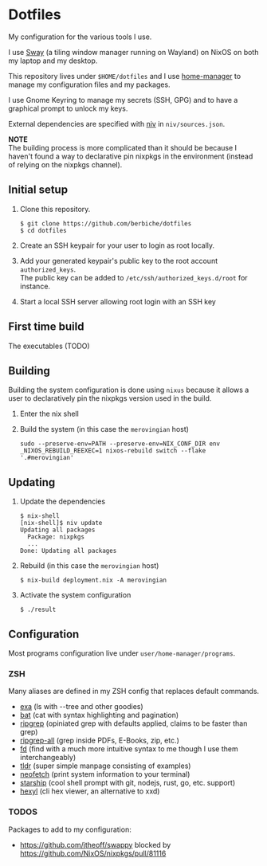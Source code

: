 # Dotfiles

My configuration for the various tools I use.

I use [Sway](https://swaywm.org) (a tiling window manager running on Wayland) on NixOS on both my laptop and my desktop.

This repository lives under `$HOME/dotfiles` and I use [home-manager](https://github.com/rycee/home-manager) to manage
my configuration files and my packages.

I use Gnome Keyring to manage my secrets (SSH, GPG) and to have a graphical prompt to unlock my keys.

External dependencies are specified with [niv](https://github.com/nmattia/niv) in `niv/sources.json`.

**NOTE**  
The building process is more complicated than it should be because I haven't found a way to
declarative pin nixpkgs in the environment (instead of relying on the nixpkgs channel).

## Initial setup

1. Clone this repository.

    ``` console
    $ git clone https://github.com/berbiche/dotfiles
    $ cd dotfiles
    ```

2. Create an SSH keypair for your user to login as root locally.

3. Add your generated keypair's public key to the root account `authorized_keys`.  
    The public key can be added to `/etc/ssh/authorized_keys.d/root` for instance.

4. Start a local SSH server allowing root login with an SSH key

## First time build

The executables (TODO)

## Building

Building the system configuration is done using `nixus` because it allows a user to declaratively pin the nixpkgs version
used in the build.

1. Enter the nix shell

2. Build the system (in this case the `merovingian` host)

    ``` console
    sudo --preserve-env=PATH --preserve-env=NIX_CONF_DIR env _NIXOS_REBUILD_REEXEC=1 nixos-rebuild switch --flake '.#merovingian'
    ```

## Updating

1. Update the dependencies

    ``` console
    $ nix-shell
    [nix-shell]$ niv update
    Updating all packages
      Package: nixpkgs
      ...
    Done: Updating all packages
    ```

2. Rebuild (in this case the `merovingian` host)

    ``` console
    $ nix-build deployment.nix -A merovingian
    ```

3. Activate the system configuration

    ``` console
    $ ./result
    ```

## Configuration

Most programs configuration live under `user/home-manager/programs`.

### ZSH

Many aliases are defined in my ZSH config that replaces default commands.

- [exa](https://github.com/ogham/exa) (ls with --tree and other goodies)
- [bat](https://github.com/sharkdp/bat) (cat with syntax highlighting and pagination)
- [ripgrep](https://github.com/BurntSushi/ripgrep) (opiniated grep with defaults applied, claims to be faster than grep)
- [ripgrep-all](https://github.com/phiresky/ripgrep-all) (grep inside PDFs, E-Books, zip, etc.)
- [fd](https://github.com/sharkdp/fd) (find with a much more intuitive syntax to me though I use them interchangeably)
- [tldr](https://github.com/tldr-pages/tldr) (super simple manpage consisting of examples)
- [neofetch](https://github.com/dylanaraps/neofetch) (print system information to your terminal)
- [starship](https://github.com/starship/starship) (cool shell prompt with git, nodejs, rust, go, etc. support)
- [hexyl](https://sharkdp/hexyl) (cli hex viewer, an alternative to xxd)

### TODOS

Packages to add to my configuration:

- <https://github.com/jtheoff/swappy> blocked by <https://github.com/NixOS/nixpkgs/pull/81116>

